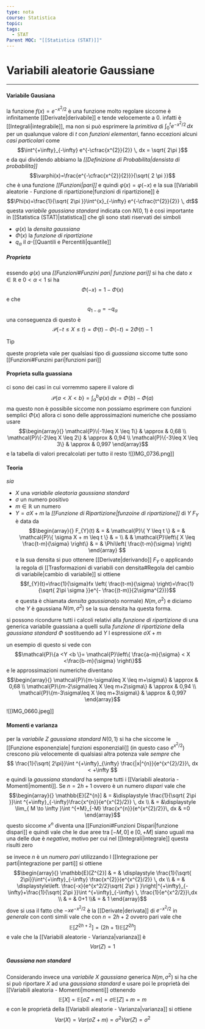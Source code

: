 ```yaml
---
type: nota
course: Statistica
topic: 
tags:
  - STAT
Parent MOC: "[[Statistica (STAT)]]"
---
```

# Variabili aleatorie Gaussiane
---
 
#### Variabile Gausiana
la funzione $f(x)=e^{-x^{2}/{2}}$ è una funzione molto regolare siccome è infinitamente [[Derivate|derivabile]] e tende velocemente a $0$. infatti è [[Integrali|integrabile]], ma non si può esprimere la  _primitiva_ di $\int^{t}_{0} e^{-x^{2}/2}   \, dx$  per un qualunque valore di $t$ con _funzioni elementari_, fanno eccezioni alcuni _casi particolari_ come $$\int^{+\infty}_{-\infty} e^{-\cfrac{x^{2}}{2}} \, dx  = \sqrt{ 2\pi }$$ e da qui dividendo abbiamo la _[[Definizione di Probabilita|densista di probabilita]]_ $$\varphi(x)=\frac{e^{-\cfrac{x^{2}}{2}}}{\sqrt{ 2 \pi }}$$ che è una funzione _[[Funzioni|pari]]_ e quindi $\varphi(x)=\varphi(-x)$ 
e la sua [[Variabili aleatorie - Funzione di ripartizione|funzioni di ripartizione]] è $$\Phi(x)=\frac{1}{\sqrt{ 2\pi }}\int^{x}_{-\infty} e^{-\cfrac{t^{2}}{2}} \, dt$$questa _variabile gaussiana standard_ indicata con $N(0,1)$ è cosi importante in [[Statistica (STAT)|statistica]] che gli sono stati riservati dei simboli 
- $\varphi(x)$ la _densita gaussiana_
- $\Phi(x)$ la _funzione di ripartizione_ 
- $q_{\alpha}$ il $a$-[[Quantili e Percentili|quantile]]



##### Proprieta
essendo $\varphi(x)$ una _[[Funzioni#Funzini pari| funzione pari]]_ si ha che dato $x \in \mathbb{R}$ e $0< \alpha <1$ si ha $$\Phi(-x)=1-\Phi(x)$$e che $$q_{1-\alpha}=-q_{\alpha}$$una conseguenza di questo è $$\mathcal{P}\{-t \leq X \leq t\}=\Phi(t)-\Phi(-t)=2\Phi(t)-1$$

>[!tip]
>queste proprieta vale per qualsiasi tipo di _guassiana_ siccome tutte sono [[Funzioni#Funzini pari|funzioni pari]]




#### Proprieta sulla guassiana
ci sono dei casi in cui vorremmo sapere il valore di $$\mathcal{P}\{ a < X <b \}=\int ^{b}_{a} \varphi(x) \, dx=\Phi(b) - \Phi(a)$$ ma questo non è possibile siccome non possiamo esprimere con funzioni semplici $\Phi(x)$ allora ci sono delle approssimazioni numeriche che possiamo usare $$\begin{array}{}
\mathcal{P}\{-1\leq X \leq 1\}  & \approx  & 0,68  \\
\mathcal{P}\{-2\leq X \leq 2\}  & \approx  & 0,94  \\
\mathcal{P}\{-3\leq X \leq 3\}  & \approx &  0,997  
\end{array}$$ e la tabella di valori precalcolati per tutto il resto 
![[IMG_0736.png]]
#### Teoria
_sia_  
- $X$ una  _variabile aleatoria gaussiana standard_ 
- $\sigma$  un numero positivo
- $m \in \mathbb{R}$ un numero 
- $Y=\sigma X+m$
la _[[Funzione di Ripartizione|funzoine di ripartizione]]_ di $Y$ $F_{Y}$ è data da $$\begin{array}{}
F_{Y}(t) & = & \mathcal{P}\{ Y \leq t \} & = &  \mathcal{P}\{ \sigma X + m \leq t \} & = \\  &  & 
\mathcal{P}\left\{ X \leq \frac{t-m}{\sigma}   \right\} & = & \Phi\left( \frac{t-m}{\sigma} \right)
\end{array}
$$e la sua densita si puo ottenere [[Derivate|derivando]] $F_{Y}$ o applicando la regola di [[Trasformazioni di variabili con densita#Regola del cambio di variabile|cambio di variabile]] si ottiene $$f_{Y}(t)=\frac{1}{\sigma}fx \left( \frac{t-m}{\sigma} \right)=\frac{1}{\sqrt{ 2\pi \sigma }}e^{- \frac{(t-m)}{2\sigma^{2}}}$$
e questa è chiamata _densita gaussiana_(o normale) $N(m,\sigma^{2})$  e diciamo che $Y$ è gaussiana $N(m,\sigma^{2})$ se la sua densita ha questa forma.

si possono ricondurre tutti i calcoli relativi alla _funzione di ripartizione_ di una  generica variabile guassiana a quelli sulla _funzione di ripartizione_ della _gaussiana standard_ $\Phi$ sostituendo ad $Y$ l espressione $\sigma X + m$

un esempio di questo si vede con 
$$\mathcal{P}\{a <Y <b  \}= \mathcal{P}\left\{  \frac{a-m}{\sigma} < X <\frac{b-m}{\sigma}  \right\}$$
e le approssimazioni numeriche diventano $$\begin{array}{}
\mathcal{P}\{m-\sigma\leq X \leq m+\sigma\}  & \approx  & 0,68  \\
\mathcal{P}\{m-2\sigma\leq X \leq m+2\sigma\}  & \approx  & 0,94  \\
\mathcal{P}\{m-3\sigma\leq X \leq m+3\sigma\}  & \approx &  0,997  
\end{array}$$

![[IMG_0660.jpeg]]



#### Momenti e varianza
per la _variabile_ $Z$ _gaussiana standard_ $N(0,1)$ si ha che siccome le  [[Funzione esponenziale| funzioni esponenziali]] (in questo caso $e^{x^{2}/2}$) crescono più velocemente di qualsiasi altra potenza vale _sempre_ che  $$ \frac{1}{\sqrt{ 2\pi}}\int ^{+\infty}_{\infty} \frac{|x|^{n}}{e^{x^{2}/2}}\, dx < +\infty
$$e quindi la _gaussiana standard_ ha sempre tutti i [[Variabili aleatoria - Momenti|momenti]].
Se $n=2h+1$ ovvero è un numero _dispari_ vale che $$\begin{array}{}
\mathbb{E}[Z^{n}] & = &\displaystyle \frac{1}{\sqrt{ 2\pi }}\int ^{+\infty}_{-\infty}\frac{x^{n}}{e^{x^{2}/2}} \, dx \\
 & = &\displaystyle \lim_{ M \to \infty }\int ^{+M}_{-M} \frac{x^{n}}{e^{x^{2}/2}}\, dx    & =0
\end{array}$$questo siccome $x^{n}$ diventa una [[Funzioni#Funzioni Dispari|funzione dispari]] e quindi vale che le due aree tra $[-M,0]$ e $[0,+M]$ siano uguali ma una delle due è _negativa_, motivo per cui nel [[Integrali|integrale]] questa risulti zero  

se invece $n$ è un _numero pari_ utilizzando l [[Integrazione per parti|integrazione per parti]] si ottiene  $$\begin{array}{}
\mathbb{E}[Z^{2}] & = & \displaystyle \frac{1}{\sqrt{ 2\pi}}\int^{+\infty}_{-\infty} \frac{x^{2}}{e^{x^{2}/2}} \, dx \\
 & = & \displaystyle\left. \frac{-x}{e^{x^2/2}\sqrt{ 2\pi }  }\right|^{+\infty}_{-\infty}+\frac{1}{\sqrt{ 2\pi }}\int ^{+\infty}_{-\infty} \, \frac{1}{e^{x^2/2}}\,dx  \\
 & = & 0+1 \\& = & 1
\end{array}$$dove si usa il fatto che $-xe^{-x^{2}/2}$ è la [[Derivate|derivata]] di $e^{-x^{2}/2}$ 
in _generale_ con conti simili vale che con $n=2h+2$ ovvero pari vale che $$\mathbb{E}[Z^{2h+2}]=(2h+1)\mathbb{E}[Z^{2h}]$$e vale che la [[Variabili aleatorie - Varianza|varianza]] è $$Var(Z)=1$$
##### Gaussiana non standard
Considerando invece una _variabile_ $X$ _gaussiana_ generica $N(m,\sigma^{2})$ si ha che si può riportare $X$ ad una _gaussiana standard_ e usare poi le proprietà dei [[Variabili aleatoria - Momenti|momenti]] ottenendo $$\mathbb{E}[X]=\mathbb{E}[\sigma Z+m]=\sigma\mathbb{E}[Z]+m=m$$e con le proprietà della [[Variabili aleatorie - Varianza|varianza]] si ottiene $$Var(X)=Var(\sigma Z+m)=\sigma^{2}Var(Z)=\sigma^{2}$$